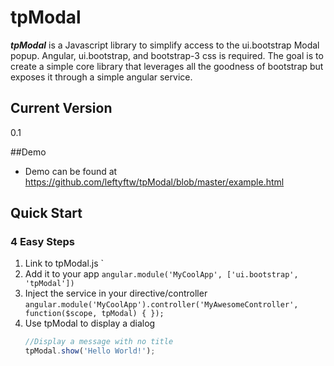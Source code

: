 # tpModal

***tpModal*** is a Javascript library to simplify access to the ui.bootstrap Modal popup.  Angular, ui.bootstrap, and bootstrap-3 css is required.  The goal is to create a simple core library that leverages all the goodness of bootstrap but exposes it through a simple angular service.

## Current Version
0.1

##Demo
- Demo can be found at https://github.com/leftyftw/tpModal/blob/master/example.html


## Quick  Start

### 4 Easy Steps

1. Link to tpModal.js `<script src="tpModal.js"></script>
2. Add it to your app `angular.module('MyCoolApp', ['ui.bootstrap', 'tpModal'])`
3. Inject the service in your directive/controller `angular.module('MyCoolApp').controller('MyAwesomeController', function($scope, tpModal) { });`
4. Use tpModal to display a dialog
      ```js
      //Display a message with no title
      tpModal.show('Hello World!');
      ```